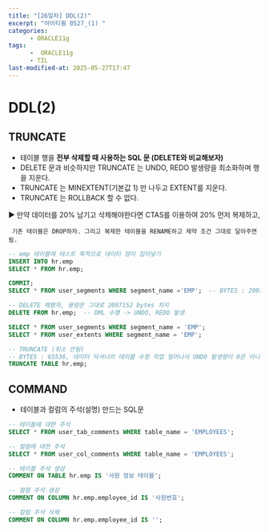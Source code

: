 ```yaml
---
title: "[26일차] DDL(2)"
excerpt: "아이티윌 0527_(1) "
categories:
      - ORACLE11g
tags:
      -  ORACLE11g
      - TIL
last-modified-at: 2025-05-27T17:47
---
```


# DDL(2)

## TRUNCATE

- 테이블 행을 **전부 삭제할 때 사용하는 SQL 문 (DELETE와 비교해보자)**
- DELETE 문과 비슷하지만 TRUNCATE 는 UNDO, REDO 발생량을 최소화하며 행을 지운다.
- TRUNCATE 는 MINEXTENT(기본값 1) 만 나두고 EXTENT를 지운다.
- TRUNCATE 는 ROLLBACK 할 수 없다.

▶️ 만약 데이터를 20% 남기고 삭제해야한다면 CTAS를 이용하여 20% 먼저 복제하고,

     기존 테이블은 DROP하자. 그리고 복제한 테이블을 RENAME하고 제약 조건 그대로 달아주면 됨. 

```sql
-- emp 테이블에 테스트 목적으로 데이터 많이 집어넣기
INSERT INTO hr.emp
SELECT * FROM hr.emp;

COMMIT;
SELECT * FROM user_segments WHERE segment_name ='EMP';  -- BYTES : 2097152

-- DELETE 해봤자, 용량은 그대로 2097152 bytes 차지
DELETE FROM hr.emp;  -- DML 수행 -> UNDO, REDO 발생

SELECT * FROM user_segments WHERE segment_name = 'EMP'; 
SELECT * FROM user_extents WHERE segment_name = 'EMP';

-- TRUNCATE (취소 안됨)
-- BYTES : 65536, 데이터 딕셔너리 테이블 수정 작업 일어나서 UNDO 발생량이 0은 아니다.
TRUNCATE TABLE hr.emp;
```

## COMMAND

- 테이블과 컬럼의 주석(설명) 만드는 SQL문

```sql
-- 테이블에 대한 주석
SELECT * FROM user_tab_comments WHERE table_name = 'EMPLOYEES';

-- 컬럼에 대한 주석
SELECT * FROM user_col_comments WHERE table_name = 'EMPLOYEES';

-- 테이블 주석 생성
COMMENT ON TABLE hr.emp IS '사원 정보 테이블';

-- 컬럼 주석 생성
COMMENT ON COLUMN hr.emp.employee_id IS '사원번호';

-- 컬럼 주석 삭제
COMMENT ON COLUMN hr.emp.employee_id IS '';
```